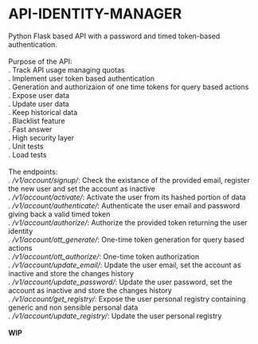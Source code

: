 # API-IDENTITY-MANAGER #

Python Flask based API with a password and timed token-based authentication.<br/>
<br/>
Purpose of the API:<br/>
. Track API usage managing quotas</br>
. Implement user token based authentication<br/>
. Generation and authorizaion of one time tokens for query based actions<br/>
. Expose user data<br/>
. Update user data<br/>
. Keep historical data<br/>
. Blacklist feature<br/>
. Fast answer<br/>
. High security layer<br/>
. Unit tests<br/>
. Load tests<br/>
<br/>
The endpoints:<br/>
<i>. /v1/account/signup/</i>: Check the existance of the provided email, register the new user and set the account as inactive<br/>
<i>. /v1/account/activate/</i>: Activate the user from its hashed portion of data<br/>
<i>. /v1/account/authenticate/</i>: Authenticate the user email and password giving back a valid timed token<br/>
<i>. /v1/account/authorize/</i>: Authorize the provided token returning the user identity<br/>
<i>. /v1/account/ott_generate/</i>: One-time token generation for query based actions<br/>
<i>. /v1/account/ott_authorize/</i>: One-time token authorization<br/>
<i>. /v1/account/update_email/</i>: Update the user email, set the account as inactive and store the changes history<br/>
<i>. /v1/account/update_password/</i>: Update the user password, set the account as inactive and store the changes history<br/>
<i>. /v1/account/get_registry/</i>: Expose the user personal registry containing generic and non sensible personal data<br/>
<i>. /v1/account/update_registry/</i>: Update the user personal registry<br/>
<br/>
<b>WIP</b>
